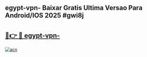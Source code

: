 ## egypt-vpn- Baixar Gratis Ultima Versao Para Android/IOS 2025 #gwi8j

# <h2><a href="https://ainizakaria.my?title=egypt-vpn-&ref=20M">🔗👉 🔴 egypt-vpn-</a></h2>

[![acn](https://github.com/user-attachments/assets/0f9c940e-d8b0-45ae-aac7-cd30a18b3e1c)](https://ainizakaria.my?title=egypt-vpn-&ref=20M)

